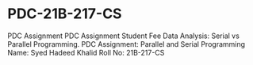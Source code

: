 # PDC-21B-217-CS
PDC Assignment
PDC Assignment Student Fee Data Analysis: Serial vs Parallel Programming.
PDC Assignment: Parallel and Serial Programming
Name: Syed Hadeed Khalid
Roll No: 21B-217-CS
